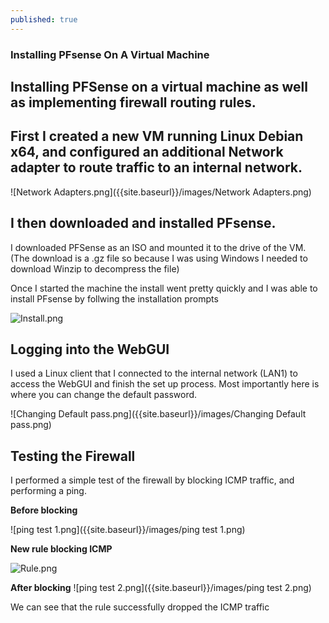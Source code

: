 ```yaml
---
published: true
---
```

### Installing PFsense On A Virtual Machine

## Installing PFSense on a virtual machine as well as implementing firewall routing rules.


## First I created a new VM running Linux Debian x64, and configured an additional Network adapter to route traffic to an internal network.

![Network Adapters.png]({{site.baseurl}}/images/Network Adapters.png)


## I then downloaded and installed PFsense.


I downloaded PFSense as an ISO and mounted it to the drive of the VM. 
(The download is a .gz file so because I was using Windows I needed to download Winzip to decompress the file)

Once I started the machine the install went pretty quickly and I was able to install PFsense by follwing the installation prompts

![Install.png]({{site.baseurl}}/images/Install.png)

## Logging into the WebGUI 

I used a Linux client that I connected to the internal network (LAN1) to access the WebGUI and finish the set up process. Most importantly here is where you can change the default password.

![Changing Default pass.png]({{site.baseurl}}/images/Changing Default pass.png)

## Testing the Firewall

I performed a simple test of the firewall by blocking ICMP traffic, and performing a ping.

**Before blocking**

![ping test 1.png]({{site.baseurl}}/images/ping test 1.png)


**New rule blocking ICMP**

![Rule.png]({{site.baseurl}}/images/Rule.png)


**After blocking**
![ping test 2.png]({{site.baseurl}}/images/ping test 2.png)

We can see that the rule successfully dropped the ICMP traffic
